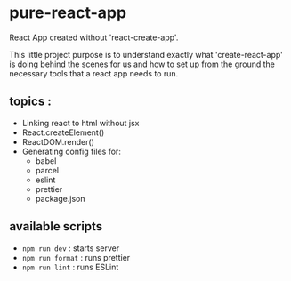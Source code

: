 # pure-react-app

React App created without 'react-create-app'.

This little project purpose is to understand exactly what 'create-react-app' is doing behind the scenes for us and how to set up from the ground the necessary tools that a react app needs to run.

## topics :

- Linking react to html without jsx
- React.createElement()
- ReactDOM.render()
- Generating config files for:
  - babel
  - parcel
  - eslint
  - prettier
  - package.json 

## available scripts

- ```npm run dev``` : starts server
- ```npm run format``` : runs prettier
- ```npm run lint``` : runs ESLint
